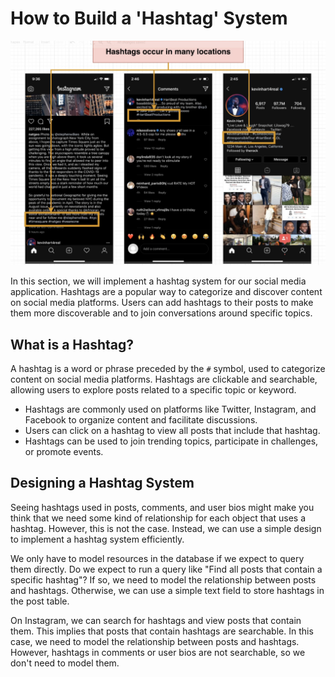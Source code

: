 # How to Build a 'Hashtag' System

![Hashtags](../images/hashtags.png)

In this section, we will implement a hashtag system for our social media application. Hashtags are a popular way to categorize and discover content on social media platforms. Users can add hashtags to their posts to make them more discoverable and to join conversations around specific topics.

## What is a Hashtag?

A hashtag is a word or phrase preceded by the `#` symbol, used to categorize content on social media platforms. Hashtags are clickable and searchable, allowing users to explore posts related to a specific topic or keyword.

- Hashtags are commonly used on platforms like Twitter, Instagram, and Facebook to organize content and facilitate discussions.
- Users can click on a hashtag to view all posts that include that hashtag.
- Hashtags can be used to join trending topics, participate in challenges, or promote events.

## Designing a Hashtag System

Seeing hashtags used in posts, comments, and user bios might make you think that we need some kind of relationship for each object that uses a hashtag. However, this is not the case. Instead, we can use a simple design to implement a hashtag system efficiently.

We only have to model resources in the database if we expect to query them directly. Do we expect to run a query like "Find all posts that contain a specific hashtag"? If so, we need to model the relationship between posts and hashtags. Otherwise, we can use a simple text field to store hashtags in the post table.

On Instagram, we can search for hashtags and view posts that contain them. This implies that posts that contain hashtags are searchable. In this case, we need to model the relationship between posts and hashtags. However, hashtags in comments or user bios are not searchable, so we don't need to model them.
